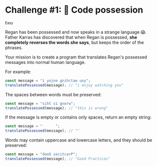 # Challenge #1: 👹 Code possession

<small>Easy</small>

Regan has been possessed and now speaks in a strange language 😱. Father Karras has discovered that when Regan is possessed, **she completely reverses the words she says**, but keeps the order of the phrases.

Your mission is to create a program that translates Regan's possessed messages into normal human language.

For example:

```javascript
const message = "i yojne gnihctaw uoy";
translatePossessed(message); // "i enjoy watching you"
```

The spaces between words must be preserved:

```javascript
const message = "siht si gnorw";
translatePossessed(message); // "this is wrong"
```

If the message is empty or contains only spaces, return an empty string:

```javascript
const message = "      ";
translatePossessed(message); // ""
```

Words may contain uppercase and lowercase letters, and they should be preserved:

```javascript
const message = "dooG secitcarP";
translatePossessed(message); // "Good Practices"
```
